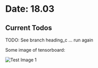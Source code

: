 # Date: 18.03
## Current Todos
TODO: See branch heading_c ... run again

Some image of tensorboard:

![Test Image 1](images/3DTest.png)